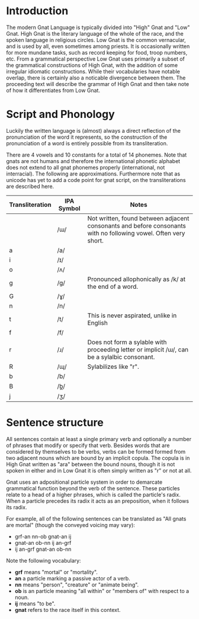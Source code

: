 Introduction
============

The modern Gnat Language is typically divided into "High" Gnat and "Low" Gnat.
High Gnat is the literary language of the whole of the race, and the spoken
language in religious circles. Low Gnat is the common vernacular, and is used by
all, even sometimes among priests. It is occasionally written for more mundane
tasks, such as record keeping for food, troop numbers, etc. From a grammatical
perspective Low Gnat uses primarily a subset of the grammatical constructions of
High Gnat, with the addition of some irregular idiomatic constructions. While their
vocabularies have notable overlap, there is certainly also a noticable divergence between
them. The proceeding text will describe the grammar of High Gnat and then take note of
how it differentiates from Low Gnat.

Script and Phonology
====================

Luckily the written language is (almost) always a direct reflection of the
pronunciation of the word it represents, so the construction of the
pronunciation of a word is entirely possible from its transliteration.

There are 4 vowels and 10 constants for a total of 14 phonemes. Note that gnats
are not humans and therefore the international phonetic alphabet does not extend
to all gnat phonemes properly (international, not interracial). The following
are approximations. Furthermore note that as unicode has yet to add a code point
for gnat script, on the transliterations are described here.

|Transliteration | IPA Symbol | Notes |
|----------------|------------|-------|
|  | /ɯ/ | Not written, found between adjacent consonants and before consonants with no following vowel. Often very short. |
| a | /a/ | |
| i | /ɪ/ | |
| o | /ʌ/ | |
| g | /g/ | Pronounced allophonically as /k/ at the end of a word. |
| G | /ɣ/ | |
| n | /n/ | |
| t | /t/ | This is never aspirated, unlike in English |
| f | /f/ | |
| r | /ɹ/ | Does not form a sylable with proceeding letter or implicit /ɯ/, can be a sylalbic consonant. |
| R | /ɰ/ | Sylabilizes like "r". |
| b | /b/ | |
| B | /b̪/ | |
| j | /ʒ/ | |

Sentence structure
==================

All sentences contain at least a single primary verb and optionally a number of
phrases that modify or specify that verb. Besides words that are considered by
themselves to be verbs, verbs can be formed formed from two adjacent nouns which
are bound by an implicit copula. The copula is in High Gnat written as "ara"
between the bound nouns, though it is not spoken in either and in Low Gnat it is
often simply written as "r" or not at all.

Gnat uses an adpositional particle system in order to demarcate grammatical
function beyond the verb of the sentence. These particles relate to a head of a
higher phrases, which is called the particle's radix. When a particle precedes
its radix it acts as an preposition, when it follows its radix.

For example, all of the following sentences can be translated as "All gnats are
mortal" (though the conveyed voicing may vary):

 * grf-an nn-ob gnat-an ij
 * gnat-an ob-nn ij an-grf
 * ij an-grf gnat-an ob-nn

Note the following vocabulary:

 * **grf** means "mortal" or "mortality".
 * **an** a particle marking a passive actor of a verb.
 * **nn** means "person", "creature" or "animate being".
 * **ob** is an particle meaning "all within" or "members of" with respect to a noun.
 * **ij** means "to be".
 * **gnat** refers to the race itself in this context.

